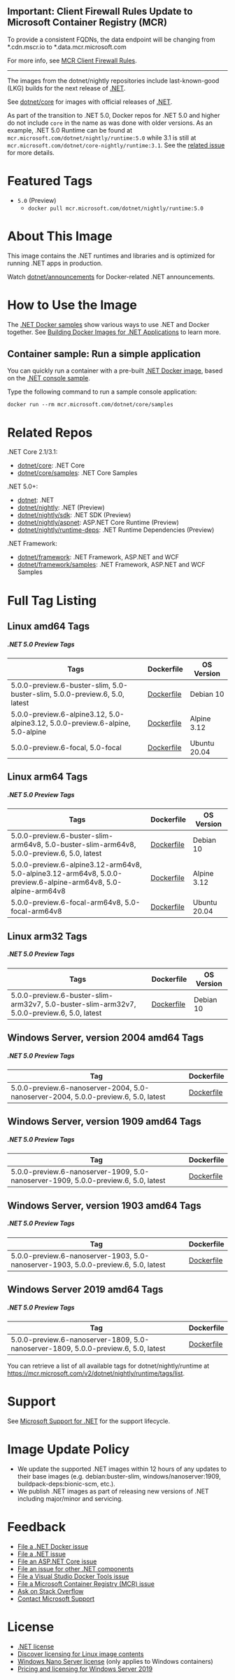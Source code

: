 ## Important: Client Firewall Rules Update to Microsoft Container Registry (MCR)

To provide a consistent FQDNs, the data endpoint will be changing from *.cdn.mscr.io to *.data.mcr.microsoft.com

For more info, see [MCR Client Firewall Rules](https://aka.ms/mcr/firewallrules).

---------------------------------------------------------------------------------

The images from the dotnet/nightly repositories include last-known-good (LKG) builds for the next release of [.NET](https://github.com/dotnet/core).

See [dotnet/core](https://hub.docker.com/_/microsoft-dotnet-core/) for images with official releases of [.NET](https://github.com/dotnet/core).

As part of the transition to .NET 5.0, Docker repos for .NET 5.0 and higher do not include `core` in the name as was done with older versions. As an example, .NET 5.0 Runtime can be found at `mcr.microsoft.com/dotnet/nightly/runtime:5.0` while 3.1 is still at `mcr.microsoft.com/dotnet/core-nightly/runtime:3.1`. See the [related issue](https://github.com/dotnet/dotnet-docker/issues/1765) for more details.

# Featured Tags

* `5.0` (Preview)
  * `docker pull mcr.microsoft.com/dotnet/nightly/runtime:5.0`

# About This Image

This image contains the .NET runtimes and libraries and is optimized for running .NET apps in production.

Watch [dotnet/announcements](https://github.com/dotnet/announcements/labels/Docker) for Docker-related .NET announcements.

# How to Use the Image

The [.NET Docker samples](https://github.com/dotnet/dotnet-docker/blob/master/samples/README.md) show various ways to use .NET and Docker together. See [Building Docker Images for .NET Applications](https://docs.microsoft.com/dotnet/core/docker/building-net-docker-images) to learn more.

## Container sample: Run a simple application

You can quickly run a container with a pre-built [.NET Docker image](https://hub.docker.com/_/microsoft-dotnet-core-samples/), based on the [.NET console sample](https://github.com/dotnet/dotnet-docker/blob/master/samples/dotnetapp/README.md).

Type the following command to run a sample console application:

```console
docker run --rm mcr.microsoft.com/dotnet/core/samples
```

# Related Repos

.NET Core 2.1/3.1:

* [dotnet/core](https://hub.docker.com/_/microsoft-dotnet-core/): .NET Core
* [dotnet/core/samples](https://hub.docker.com/_/microsoft-dotnet-core-samples/): .NET Core Samples

.NET 5.0+:

* [dotnet](https://hub.docker.com/_/microsoft-dotnet/): .NET
* [dotnet/nightly](https://hub.docker.com/_/microsoft-dotnet-nightly/): .NET (Preview)
* [dotnet/nightly/sdk](https://hub.docker.com/_/microsoft-dotnet-nightly-sdk/): .NET SDK (Preview)
* [dotnet/nightly/aspnet](https://hub.docker.com/_/microsoft-dotnet-nightly-aspnet/): ASP.NET Core Runtime (Preview)
* [dotnet/nightly/runtime-deps](https://hub.docker.com/_/microsoft-dotnet-nightly-runtime-deps/): .NET Runtime Dependencies (Preview)

.NET Framework:

* [dotnet/framework](https://hub.docker.com/_/microsoft-dotnet-framework/): .NET Framework, ASP.NET and WCF
* [dotnet/framework/samples](https://hub.docker.com/_/microsoft-dotnet-framework-samples/): .NET Framework, ASP.NET and WCF Samples

# Full Tag Listing

## Linux amd64 Tags
##### .NET 5.0 Preview Tags
Tags | Dockerfile | OS Version
-----------| -------------| -------------
5.0.0-preview.6-buster-slim, 5.0-buster-slim, 5.0.0-preview.6, 5.0, latest | [Dockerfile](https://github.com/dotnet/dotnet-docker/blob/nightly/runtime/5.0/buster-slim/amd64/Dockerfile) | Debian 10
5.0.0-preview.6-alpine3.12, 5.0-alpine3.12, 5.0.0-preview.6-alpine, 5.0-alpine | [Dockerfile](https://github.com/dotnet/dotnet-docker/blob/nightly/runtime/5.0/alpine3.12/amd64/Dockerfile) | Alpine 3.12
5.0.0-preview.6-focal, 5.0-focal | [Dockerfile](https://github.com/dotnet/dotnet-docker/blob/nightly/runtime/5.0/focal/amd64/Dockerfile) | Ubuntu 20.04

## Linux arm64 Tags
##### .NET 5.0 Preview Tags
Tags | Dockerfile | OS Version
-----------| -------------| -------------
5.0.0-preview.6-buster-slim-arm64v8, 5.0-buster-slim-arm64v8, 5.0.0-preview.6, 5.0, latest | [Dockerfile](https://github.com/dotnet/dotnet-docker/blob/nightly/runtime/5.0/buster-slim/arm64v8/Dockerfile) | Debian 10
5.0.0-preview.6-alpine3.12-arm64v8, 5.0-alpine3.12-arm64v8, 5.0.0-preview.6-alpine-arm64v8, 5.0-alpine-arm64v8 | [Dockerfile](https://github.com/dotnet/dotnet-docker/blob/nightly/runtime/5.0/alpine3.12/arm64v8/Dockerfile) | Alpine 3.12
5.0.0-preview.6-focal-arm64v8, 5.0-focal-arm64v8 | [Dockerfile](https://github.com/dotnet/dotnet-docker/blob/nightly/runtime/5.0/focal/arm64v8/Dockerfile) | Ubuntu 20.04

## Linux arm32 Tags
##### .NET 5.0 Preview Tags
Tags | Dockerfile | OS Version
-----------| -------------| -------------
5.0.0-preview.6-buster-slim-arm32v7, 5.0-buster-slim-arm32v7, 5.0.0-preview.6, 5.0, latest | [Dockerfile](https://github.com/dotnet/dotnet-docker/blob/nightly/runtime/5.0/buster-slim/arm32v7/Dockerfile) | Debian 10

## Windows Server, version 2004 amd64 Tags
##### .NET 5.0 Preview Tags
Tag | Dockerfile
---------| ---------------
5.0.0-preview.6-nanoserver-2004, 5.0-nanoserver-2004, 5.0.0-preview.6, 5.0, latest | [Dockerfile](https://github.com/dotnet/dotnet-docker/blob/nightly/runtime/5.0/nanoserver-2004/amd64/Dockerfile)

## Windows Server, version 1909 amd64 Tags
##### .NET 5.0 Preview Tags
Tag | Dockerfile
---------| ---------------
5.0.0-preview.6-nanoserver-1909, 5.0-nanoserver-1909, 5.0.0-preview.6, 5.0, latest | [Dockerfile](https://github.com/dotnet/dotnet-docker/blob/nightly/runtime/5.0/nanoserver-1909/amd64/Dockerfile)

## Windows Server, version 1903 amd64 Tags
##### .NET 5.0 Preview Tags
Tag | Dockerfile
---------| ---------------
5.0.0-preview.6-nanoserver-1903, 5.0-nanoserver-1903, 5.0.0-preview.6, 5.0, latest | [Dockerfile](https://github.com/dotnet/dotnet-docker/blob/nightly/runtime/5.0/nanoserver-1903/amd64/Dockerfile)

## Windows Server 2019 amd64 Tags
##### .NET 5.0 Preview Tags
Tag | Dockerfile
---------| ---------------
5.0.0-preview.6-nanoserver-1809, 5.0-nanoserver-1809, 5.0.0-preview.6, 5.0, latest | [Dockerfile](https://github.com/dotnet/dotnet-docker/blob/nightly/runtime/5.0/nanoserver-1809/amd64/Dockerfile)

You can retrieve a list of all available tags for dotnet/nightly/runtime at https://mcr.microsoft.com/v2/dotnet/nightly/runtime/tags/list.

# Support

See [Microsoft Support for .NET](https://github.com/dotnet/core/blob/master/microsoft-support.md) for the support lifecycle.

# Image Update Policy

* We update the supported .NET images within 12 hours of any updates to their base images (e.g. debian:buster-slim, windows/nanoserver:1909, buildpack-deps:bionic-scm, etc.).
* We publish .NET images as part of releasing new versions of .NET including major/minor and servicing.

# Feedback

* [File a .NET Docker issue](https://github.com/dotnet/dotnet-docker/issues)
* [File a .NET issue](https://github.com/dotnet/core/issues)
* [File an ASP.NET Core issue](https://github.com/aspnet/home/issues)
* [File an issue for other .NET components](https://github.com/dotnet/core/blob/master/Documentation/core-repos.md)
* [File a Visual Studio Docker Tools issue](https://github.com/microsoft/dockertools/issues)
* [File a Microsoft Container Registry (MCR) issue](https://github.com/microsoft/containerregistry/issues)
* [Ask on Stack Overflow](https://stackoverflow.com/questions/tagged/.net-core)
* [Contact Microsoft Support](https://support.microsoft.com/contactus/)

# License

* [.NET license](https://github.com/dotnet/dotnet-docker/blob/master/LICENSE)
* [Discover licensing for Linux image contents](https://github.com/dotnet/dotnet-docker/blob/master/documentation/image-artifact-details.md)
* [Windows Nano Server license](https://hub.docker.com/_/microsoft-windows-nanoserver/) (only applies to Windows containers)
* [Pricing and licensing for Windows Server 2019](https://www.microsoft.com/cloud-platform/windows-server-pricing)
